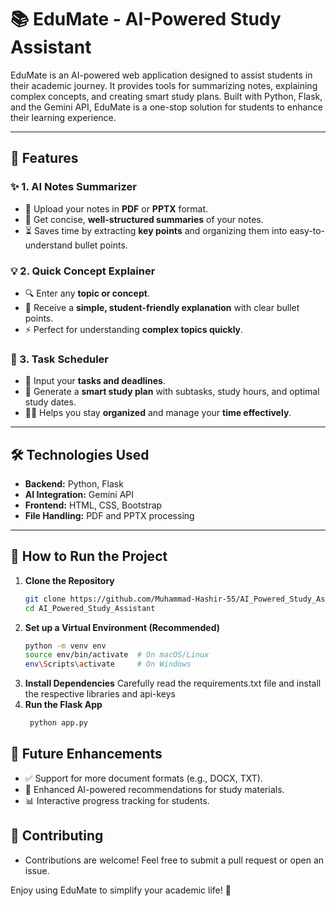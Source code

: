 # 📚 EduMate - AI-Powered Study Assistant  

EduMate is an AI-powered web application designed to assist students in their academic journey. It provides tools for summarizing notes, explaining complex concepts, and creating smart study plans. Built with Python, Flask, and the Gemini API, EduMate is a one-stop solution for students to enhance their learning experience.  

---

## 🚀 Features  

### ✨ 1. AI Notes Summarizer  
- 📂 Upload your notes in **PDF** or **PPTX** format.  
- 📑 Get concise, **well-structured summaries** of your notes.  
- ⏳ Saves time by extracting **key points** and organizing them into easy-to-understand bullet points.  

### 💡 2. Quick Concept Explainer  
- 🔍 Enter any **topic or concept**.  
- 📌 Receive a **simple, student-friendly explanation** with clear bullet points.  
- ⚡ Perfect for understanding **complex topics quickly**.  

### 📅 3. Task Scheduler  
- 📆 Input your **tasks and deadlines**.  
- 📝 Generate a **smart study plan** with subtasks, study hours, and optimal study dates.  
- 🧑‍🎓 Helps you stay **organized** and manage your **time effectively**.  

---

## 🛠 Technologies Used  
- **Backend:** Python, Flask  
- **AI Integration:** Gemini API  
- **Frontend:** HTML, CSS, Bootstrap  
- **File Handling:** PDF and PPTX processing  

---

## 🎯 How to Run the Project  

1. **Clone the Repository**  
   ```sh
   git clone https://github.com/Muhammad-Hashir-55/AI_Powered_Study_Assistant.git
   cd AI_Powered_Study_Assistant
2. **Set up a Virtual Environment (Recommended)**
   ```sh
   python -m venv env
   source env/bin/activate  # On macOS/Linux
   env\Scripts\activate     # On Windows
3. **Install Dependencies**
   Carefully read the requirements.txt file and install the respective libraries and api-keys
4. **Run the Flask App**
   ```sh
    python app.py
## 📌 Future Enhancements
- ✅ Support for more document formats (e.g., DOCX, TXT).
- 🤖 Enhanced AI-powered recommendations for study materials.
- 📊 Interactive progress tracking for students.
## 🤝 Contributing
- Contributions are welcome! Feel free to submit a pull request or open an issue.

Enjoy using EduMate to simplify your academic life! 🚀

